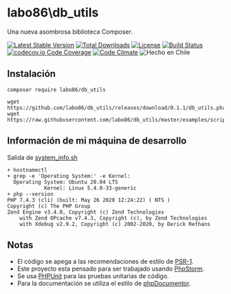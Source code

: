 labo86\db_utils
========
Una nueva asombrosa biblioteca Composer.

[![Latest Stable Version](https://poser.pugx.org/labo86/db_utils/v/stable)](https://packagist.org/packages/labo86/db_utils)
[![Total Downloads](https://poser.pugx.org/labo86/db_utils/downloads)](https://packagist.org/packages/labo86/db_utils)
[![License](https://poser.pugx.org/labo86/db_utils/license)](https://github.com/labo86/db_utils/blob/master/LICENSE)
[![Build Status](https://travis-ci.org/labo86/db_utils.svg?branch=master)](https://travis-ci.org/labo86/db_utils)
[![codecov.io Code Coverage](https://codecov.io/gh/labo86/db_utils/branch/master/graph/badge.svg)](https://codecov.io/github/labo86/db_utils?branch=master)
[![Code Climate](https://codeclimate.com/github/labo86/db_utils/badges/gpa.svg)](https://codeclimate.com/github/labo86/db_utils)
![Hecho en Chile](https://img.shields.io/badge/country-Chile-red)




## Instalación
```
composer require labo86/db_utils
```

```
wget https://github.com/labo86/db_utils/releases/download/0.1.1/db_utils.phar;
wget https://raw.githubusercontent.com/labo86/db_utils/master/examples/script.php
```

## Información de mi máquina de desarrollo
Salida de [system_info.sh](https://github.com/labo86/db_utils/blob/master/scripts/system_info.sh)
```
+ hostnamectl
+ grep -e 'Operating System:' -e Kernel:
  Operating System: Ubuntu 20.04 LTS
            Kernel: Linux 5.4.0-33-generic
+ php --version
PHP 7.4.3 (cli) (built: May 26 2020 12:24:22) ( NTS )
Copyright (c) The PHP Group
Zend Engine v3.4.0, Copyright (c) Zend Technologies
    with Zend OPcache v7.4.3, Copyright (c), by Zend Technologies
    with Xdebug v2.9.2, Copyright (c) 2002-2020, by Derick Rethans
```

## Notas
  - El código se apega a las recomendaciones de estilo de [PSR-1](https://github.com/php-fig/fig-standards/blob/master/accepted/PSR-1-basic-coding-standard.md).
  - Este proyecto esta pensado para ser trabajado usando [PhpStorm](https://www.jetbrains.com/phpstorm).
  - Se usa [PHPUnit](https://phpunit.de/) para las pruebas unitarias de código.
  - Para la documentación se utiliza el estilo de [phpDocumentor](http://docs.phpdoc.org/references/phpdoc/basic-syntax.html). 

